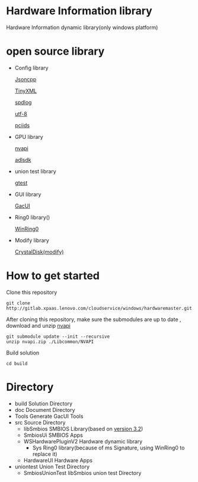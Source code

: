 # Hardware Information library

Hardware Information dynamic library(only windows platform)

# open source library

- Config library

    [Jsoncpp](https://github.com/open-source-parsers/jsoncpp)

    [TinyXML](https://github.com/leethomason/tinyxml2)

    [spdlog](https://github.com/gabime/spdlog)

    [utf-8](https://github.com/nemtrif/utfcpp)

    [pciids](https://github.com/pciutils/pciids)

- GPU library

    [nvapi](https://developer.nvidia.com/nvapi)

    [adlsdk](https://github.com/GPUOpen-LibrariesAndSDKs/display-library)

- union test library

    [gtest](https://github.com/google/googletest)

- GUI library

    [GacUI](https://github.com/vczh-libraries/GacUI)

- Ring0 library()

    [WinRing0](https://github.com/QCute/WinRing0)

- Modify library

    [CrystalDisk(modify)](https://github.com/hiyohiyo/CrystalDiskInfo)

# How to get started

Clone this repository

    git clone http://gitlab.xpaas.lenovo.com/cloudservice/windows/hardwaremaster.git

After cloning this repository, make sure the submodules are up to date , download and unzip [nvapi](https://developer.nvidia.com/nvapi)

    git submodule update --init --recursive
    unzip nvapi.zip ./Libcommon/NVAPI

Build solution

    cd build

# Directory
- build Solution Directory
- doc Document Directory
- Tools Generate GacUI Tools
- src Source Directory
    - libSmbios SMBIOS Library(based on [version 3.2](https://www.dmtf.org/standards/smbios))
    - SmbiosUi SMBIOS Apps
    - WSHardwarePluginV2 Hardware dynamic library
        - Sys Ring0 library(because of ms Signature, using WinRing0 to replace it)
    - HardwareUI Hardware Apps
- uniontest Union Test Directory
    - SmbiosUnionTest libSmbios union test Directory
